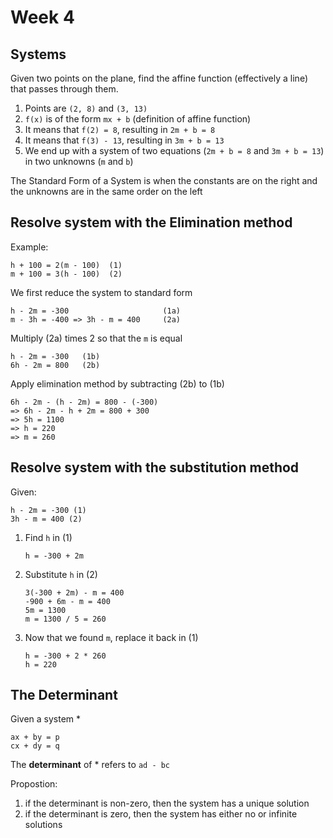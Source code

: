 # Week 4

## Systems

Given two points on the plane, find the affine function (effectively a line) that passes through them.

1. Points are `(2, 8)` and `(3, 13)`
2. `f(x)` is of the form `mx + b` (definition of affine function)
3. It means that `f(2) = 8`, resulting in `2m + b = 8`
4. It means that `f(3) - 13`, resulting in `3m + b = 13`
5. We end up with a system of two equations (`2m + b = 8` and `3m + b = 13`) in two unknowns (`m` and `b`)

The Standard Form of a System is when the constants are on the right and the unknowns are in the same order on the left

## Resolve system with the Elimination method

Example:
```
h + 100 = 2(m - 100)  (1)
m + 100 = 3(h - 100)  (2)
```
We first reduce the system to standard form
```
h - 2m = -300                     (1a)
m - 3h = -400 => 3h - m = 400     (2a)
```
Multiply (2a) times 2 so that the `m` is equal
```
h - 2m = -300   (1b)
6h - 2m = 800   (2b)
```
Apply elimination method by subtracting (2b) to (1b)
```
6h - 2m - (h - 2m) = 800 - (-300)
=> 6h - 2m - h + 2m = 800 + 300
=> 5h = 1100
=> h = 220
=> m = 260
```

## Resolve system with the substitution method

Given:
```
h - 2m = -300 (1)
3h - m = 400 (2)
```
1. Find `h` in (1)  
    ```
    h = -300 + 2m
    ```

2. Substitute `h` in (2)  
    ```
    3(-300 + 2m) - m = 400
    -900 + 6m - m = 400
    5m = 1300
    m = 1300 / 5 = 260
    ```
3. Now that we found `m`, replace it back in (1)
    ```
    h = -300 + 2 * 260
    h = 220
    ```

## The Determinant

Given a system *
```
ax + by = p
cx + dy = q
```
The **determinant** of * refers to `ad - bc`

Propostion:
1. if the determinant is non-zero, then the system has a unique solution
2. if the determinant is zero, then the system has either no or infinite solutions
